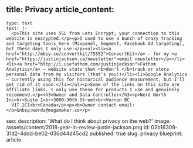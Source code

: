 title: Privacy
article_content:
  -
    type: text
    text: |-
      <p>This site uses SSL from Lets Encrypt; your connection to this website is encrypted.</p><p>I used to use a bunch of crazy tracking and targeting tools here (Mixpanel, Segment, Facebook Ad targeting), but these days I only use:</p><ul><li><a href="http://mbsy.co/convertkit/75552">ConvertKit</a> – for my <a href="https://justinjackson.ca/newsletter">email newsletter</a></li><li><a href="http://i.usefathom.com/justinjackson">Fathom Analytics</a> – website stats that <b>don't </b>track or store personal data from my visitors (that's you!)</li><li>Google Analytics – currently using this for historical audience measurement, but I'll get rid of it soon.</li></ul><p>Some of the links on this site are affiliate links. I only use these for products I use and genuinely recommend.</p><h3>Owner and Data Controller</h3><p>Nerd North Inc<br>Suite 1<br>3000-30th Street<br>Vernon BC
      V1T 2C1<br>Canada</p><p><b>Owner contact email:</b>&nbsp;words@megamaker.co</p>
seo:
  description: 'What do I think about privacy on the web?'
  image: /assets/content/2018-year-in-review-justin-jackson.png
id: 02b16308-31d2-4ddd-be02-036d44d45cd2
published: true
slug: privacy
blueprint: article
